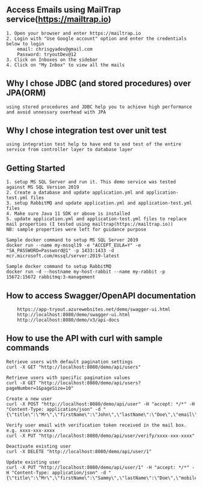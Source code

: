 ##  Access Emails using MailTrap service(https://mailtrap.io) 
    1. Open your browser and enter https://mailtrap.io
    2. Login with "Use Google account" option and enter the credentials below to login
        email: chrisgyadev@gmail.com
        Password: tryoutDev@12
    3. Click on Inboxes on the sidebar
    4. Click on "My Inbox" to view all the mails

## Why I chose JDBC (and stored procedures) over JPA(ORM)
    using stored procedures and JDBC help you to achieve high performance and avoid unnessary overhead with JPA

## Why I chose integration test over unit test
    using integration test help to have end to end test of the entire service from controller layer to database layer

## Getting Started 
    1. setup MS SQL Server and run it. This demo service was tested against MS SQL Version 2019
    2. Create a database and update application.yml and application-test.yml files
    3. setup RabbitMQ and update application.yml and application-test.yml files 
    4. Make sure Java 11 SDK or above is installed
    5. update application.yml and application-test.yml files to replace mail properties (I tested using mailtrap(https://mailtrap.io))
    NB: sample properties were left for guidance purpose

    Sample docker command to setup MS SQL Server 2019
    docker run --name my-mssql19 -e "ACCEPT_EULA=Y" -e "SA_PASSWORD=Password@1" -p 1433:1433 -d mcr.microsoft.com/mssql/server:2019-latest

    Sample docker command to setup RabbitMQ
    docker run -d --hostname my-host-rabbit --name my-rabbit -p 15672:15672 rabbitmq:3-management

## How to access Swagger/OpenAPI documentation
        https://app-tryout.azurewebsites.net/demo/swagger-ui.html
        http://localhost:8080/demo/swagger-ui.html
        http://localhost:8080/demo/v3/api-docs

## How to use the API with curl with sample commands
    Retrieve users with default pagination settings
    curl -X GET "http://localhost:8080/demo/api/users"
    
    Retrieve users with specific pagination values
    curl -X GET "http://localhost:8080/demo/api/users?pageNumber=1&pageSize=10"
    
    Create a new user
    curl -X POST "http://localhost:8080/demo/api/user" -H "accept: */*" -H "Content-Type: application/json" -d "{\"title\":\"Mr\",\"firstName\":\"John\",\"lastName\":\"Doe\",\"email\":\"john.doe@yahoo.com\",\"mobile\":\"+2347087760744\",\"password\":\"string\",\"role\":\"USER\"}"
    
    Verify user email with verification token received in the mail box. e.g. xxxx-xxx-xxxx
    curl -X PUT "http://localhost:8080/demo/api/user/verify/xxxx-xxx-xxxx"
    
    Deactivate existing user
    curl -X DELETE "http://localhost:8080/demo/api/user/1" 

    Update existing user
    curl -X PUT "http://localhost:8080/demo/api/user/1" -H "accept: */*" -H "Content-Type: application/json" -d "{\"title\":\"Mr\",\"firstName\":\"Sammy\",\"lastName\":\"Doe\",\"mobile\":\"+2347089760744\",\"role\":\"USER\"}"